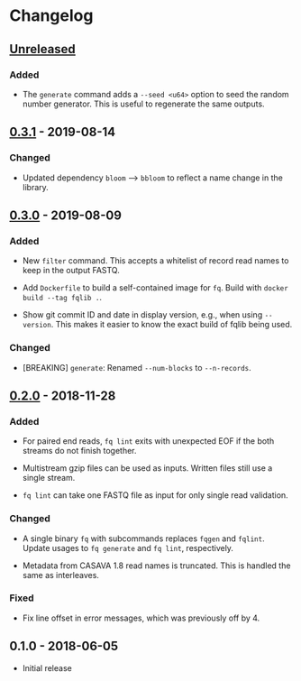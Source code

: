 # Changelog

## [Unreleased]

### Added

  * The `generate` command adds a `--seed <u64>` option to seed the random
    number generator. This is useful to regenerate the same outputs.

## [0.3.1] - 2019-08-14

### Changed

  * Updated dependency `bloom` --> `bbloom` to reflect a name change in the library.

## [0.3.0] - 2019-08-09

### Added

  * New `filter` command. This accepts a whitelist of record read names to keep
    in the output FASTQ.

  * Add `Dockerfile` to build a self-contained image for `fq`. Build with
    `docker build --tag fqlib .`.

  * Show git commit ID and date in display version, e.g., when using
    `--version`. This makes it easier to know the exact build of fqlib being
    used.

### Changed

  * [BREAKING] `generate`: Renamed `--num-blocks` to `--n-records`.

## [0.2.0] - 2018-11-28

### Added

  * For paired end reads, `fq lint` exits with unexpected EOF if the both
    streams do not finish together.

  * Multistream gzip files can be used as inputs. Written files still use a
    single stream.

  * `fq lint` can take one FASTQ file as input for only single read validation.

### Changed

  * A single binary `fq` with subcommands replaces `fqgen` and `fqlint`. Update
    usages to `fq generate` and `fq lint`, respectively.

  * Metadata from CASAVA 1.8 read names is truncated. This is handled the same
    as interleaves.

### Fixed

  * Fix line offset in error messages, which was previously off by 4.

## 0.1.0 - 2018-06-05

  * Initial release

[Unreleased]: https://github.com/stjude/fqlib/compare/v0.3.1...HEAD
[0.3.1]: https://github.com/stjude/fqlib/compare/v0.3.0...v0.3.1
[0.3.0]: https://github.com/stjude/fqlib/compare/v0.2.0...v0.3.0
[0.2.0]: https://github.com/stjude/fqlib/compare/v0.1.0...v0.2.0
